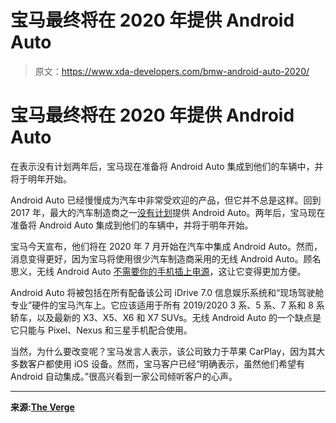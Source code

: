 # 宝马最终将在 2020 年提供 Android Auto

> 原文：<https://www.xda-developers.com/bmw-android-auto-2020/>

# 宝马最终将在 2020 年提供 Android Auto

在表示没有计划两年后，宝马现在准备将 Android Auto 集成到他们的车辆中，并将于明年开始。

Android Auto 已经慢慢成为汽车中非常受欢迎的产品，但它并不总是这样。回到 2017 年，最大的汽车制造商之一[没有计划](https://www.xda-developers.com/bmw-doesnt-plan-to-offer-android-auto-in-their-cars/)提供 Android Auto。两年后，宝马现在准备将 Android Auto 集成到他们的车辆中，并将于明年开始。

宝马今天宣布，他们将在 2020 年 7 月开始在汽车中集成 Android Auto。然而，消息变得更好，因为宝马将使用很少汽车制造商采用的无线 Android Auto。顾名思义，无线 Android Auto [不需要你的手机插上电源](https://www.xda-developers.com/wireless-android-auto-15-latin-american-countries/)，这让它变得更加方便。

Android Auto 将被包括在所有配备该公司 iDrive 7.0 信息娱乐系统和“现场驾驶舱专业”硬件的宝马汽车上。它应该适用于所有 2019/2020 3 系、5 系、7 系和 8 系轿车，以及最新的 X3、X5、X6 和 X7 SUVs。无线 Android Auto 的一个缺点是它只能与 Pixel、Nexus 和三星手机配合使用。

当然，为什么要改变呢？宝马发言人表示，该公司致力于苹果 CarPlay，因为其大多数客户都使用 iOS 设备。然而，宝马客户已经“明确表示，虽然他们希望有 Android 自动集成。”很高兴看到一家公司倾听客户的心声。

* * *

**来源:[The Verge](https://www.theverge.com/2019/12/11/21009806/bmw-android-auto-2020-wireless-compatibility-carplay?utm_campaign=theverge&utm_content=chorus&utm_medium=social&utm_source=twitter)**